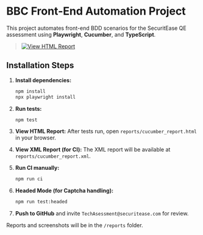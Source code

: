 # BBC Front-End Automation Project

This project automates front-end BDD scenarios for the SecuritEase QE assessment using **Playwright**, **Cucumber**, and **TypeScript**.

> [![View HTML Report](https://img.shields.io/badge/HTML%20Report-Online-blue?logo=github)](https://github.com/garethh6/bbc-frontend-automation/actions/runs/18693002008/artifacts/4331563061)


## Installation Steps

1. **Install dependencies:**
   ```bash
   npm install
   npx playwright install
   ```

2. **Run tests:**
   ```bash
   npm test
   ```

3. **View HTML Report:**
   After tests run, open `reports/cucumber_report.html` in your browser.

4. **View XML Report (for CI):**
   The XML report will be available at `reports/cucumber_report.xml`.

5. **Run CI manually:**
   ```bash
   npm run ci
   ```

6. **Headed Mode (for Captcha handling):**
   ```bash
   npm run test:headed
   ```

7. **Push to GitHub** and invite `TechAsessment@securitease.com` for review.

Reports and screenshots will be in the `/reports` folder.
